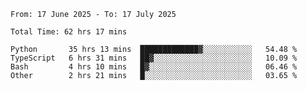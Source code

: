 <!--START_SECTION:waka-->

```abap
From: 17 June 2025 - To: 17 July 2025

Total Time: 62 hrs 17 mins

Python       35 hrs 13 mins  █████████████▓░░░░░░░░░░░   54.48 %
TypeScript   6 hrs 31 mins   ██▓░░░░░░░░░░░░░░░░░░░░░░   10.09 %
Bash         4 hrs 10 mins   █▓░░░░░░░░░░░░░░░░░░░░░░░   06.46 %
Other        2 hrs 21 mins   █░░░░░░░░░░░░░░░░░░░░░░░░   03.65 %
```

<!--END_SECTION:waka-->

